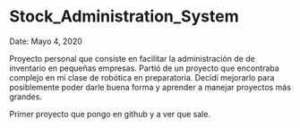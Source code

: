 # Stock_Administration_System

Date: Mayo 4, 2020

Proyecto personal que consiste en facilitar la administración de de inventario en pequeñas empresas.
Partió de un proyecto que encontraba complejo en mi clase de robótica  en preparatoria. Decidí mejorarlo
para posiblemente poder darle buena forma y aprender a manejar proyectos más grandes.

Primer proyecto que pongo en github y a ver que sale.
